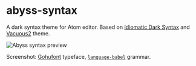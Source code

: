 # abyss-syntax
A dark syntax theme for Atom editor. Based on [Idiomatic Dark Syntax](https://atom.io/themes/idiomatic-dark-syntax) and [Vacuous2](https://terminal.sexy/#EBAQ0sW8ICAguR4ugZV8-buANWV5LSAxCzRSkJCQYGBg0UVIp7ea-uOgdJGhhzFOD4Kd__Dw) theme.

![Abyss syntax preview](http://i.imgur.com/kqBfh8v.png)

Screenshot: [Gohufont](http://font.gohu.org/) typeface, [`language-babel`](https://atom.io/packages/language-babel) grammar.
